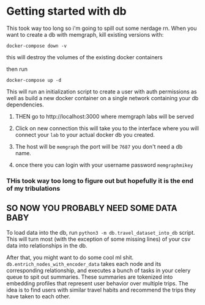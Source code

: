 # Getting started with db

This took way too long so i'm going to spill out some nerdage rn. 
When you want to create a db with memgraph, kill existing versions with:

`docker-compose down -v`

this will destroy the volumes of the existing docker containers

then run 

`docker-compose up -d`

This will run an initialization script to create a user with auth permissions as well as build a new docker container on a single network containing your db dependencies.

1) THEN go to http://localhost:3000 where memgraph labs will be served

2) Click on new connection this will take you to the interface where you will connect your `lab`
to your actual docker db you created.

3) The host will be `memgraph` the port will be `7687` you don't need a db name.

4) once there you can login with your username password `memgraphmikey`

### THis took way too long to figure out but hopefully it is the end of my tribulations

## SO NOW YOU PROBABLY NEED SOME DATA BABY

To load data into the db, run `python3 -m db.travel_dataset_into_db` script. This will turn most (with the exception of some missing lines) of your csv data into relationships in the db.

After that, you might want to do some cool ml shit. `db.entrich_nodes_with_encoder_data` takes each node and its corresponding relationship, and executes a bunch of tasks in your celery queue to spit out summaries. These summaries are tokenized into embedding profiles that represent user behavior over multiple trips. The idea is to find users with similar travel habits and recommend the trips they have taken to each other.
